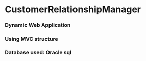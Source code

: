 # CustomerRelationshipManager
### Dynamic Web Application
### Using MVC structure
### Database used: Oracle sql
